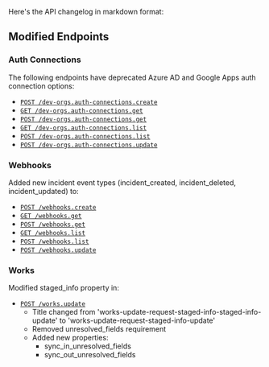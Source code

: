 Here's the API changelog in markdown format:

## Modified Endpoints

### Auth Connections
The following endpoints have deprecated Azure AD and Google Apps auth connection options:
- [`POST /dev-orgs.auth-connections.create`](https://developer.devrev.ai/public/api-reference/auth-connection/dev-org-auth-connections-create)
- [`GET /dev-orgs.auth-connections.get`](https://developer.devrev.ai/public/api-reference/auth-connection/dev-org-auth-connections-get-post)
- [`POST /dev-orgs.auth-connections.get`](https://developer.devrev.ai/public/api-reference/auth-connection/dev-org-auth-connections-get-post)
- [`GET /dev-orgs.auth-connections.list`](https://developer.devrev.ai/public/api-reference/auth-connection/dev-org-auth-connections-list-post)
- [`POST /dev-orgs.auth-connections.list`](https://developer.devrev.ai/public/api-reference/auth-connection/dev-org-auth-connections-list-post)
- [`POST /dev-orgs.auth-connections.update`](https://developer.devrev.ai/public/api-reference/auth-connection/dev-org-auth-connections-update)

### Webhooks
Added new incident event types (incident_created, incident_deleted, incident_updated) to:
- [`POST /webhooks.create`](https://developer.devrev.ai/public/api-reference/webhooks/create)
- [`GET /webhooks.get`](https://developer.devrev.ai/public/api-reference/webhooks/get-post)
- [`POST /webhooks.get`](https://developer.devrev.ai/public/api-reference/webhooks/get-post)
- [`GET /webhooks.list`](https://developer.devrev.ai/public/api-reference/webhooks/list-post)
- [`POST /webhooks.list`](https://developer.devrev.ai/public/api-reference/webhooks/list-post)
- [`POST /webhooks.update`](https://developer.devrev.ai/public/api-reference/webhooks/update)

### Works
Modified staged_info property in:
- [`POST /works.update`](https://developer.devrev.ai/public/api-reference/works/update)
  - Title changed from 'works-update-request-staged-info-staged-info-update' to 'works-update-request-staged-info-update'
  - Removed unresolved_fields requirement
  - Added new properties:
    - sync_in_unresolved_fields
    - sync_out_unresolved_fields